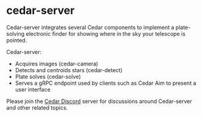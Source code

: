 # cedar-server

Cedar-server integrates several Cedar components to implement a plate-solving
electronic finder for showing where in the sky your telescope is pointed.

Cedar-server:
* Acquires images (cedar-camera)
* Detects and centroids stars (cedar-detect)
* Plate solves (cedar-solve)
* Serves a gRPC endpoint used by clients such as Cedar Aim to present
  a user interface

Please join the [Cedar Discord](<https://discord.gg/xbDrUyXP>) server
for discussions around Cedar-server and other related topics.
